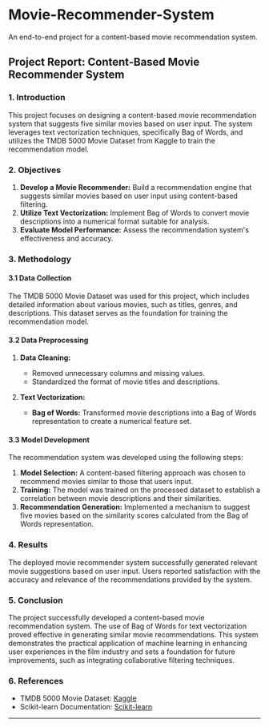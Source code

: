 # Movie-Recommender-System

An end-to-end project for a content-based movie recommendation system.

## Project Report: Content-Based Movie Recommender System

### 1. Introduction

This project focuses on designing a content-based movie recommendation system that suggests five similar movies based on user input. The system leverages text vectorization techniques, specifically Bag of Words, and utilizes the TMDB 5000 Movie Dataset from Kaggle to train the recommendation model.

### 2. Objectives

1. **Develop a Movie Recommender:** Build a recommendation engine that suggests similar movies based on user input using content-based filtering.
2. **Utilize Text Vectorization:** Implement Bag of Words to convert movie descriptions into a numerical format suitable for analysis.
3. **Evaluate Model Performance:** Assess the recommendation system's effectiveness and accuracy.

### 3. Methodology

#### 3.1 Data Collection

The TMDB 5000 Movie Dataset was used for this project, which includes detailed information about various movies, such as titles, genres, and descriptions. This dataset serves as the foundation for training the recommendation model.

#### 3.2 Data Preprocessing

1. **Data Cleaning:**
   - Removed unnecessary columns and missing values.
   - Standardized the format of movie titles and descriptions.
  
2. **Text Vectorization:**
   - **Bag of Words:** Transformed movie descriptions into a Bag of Words representation to create a numerical feature set.


#### 3.3 Model Development

The recommendation system was developed using the following steps:

1. **Model Selection:** A content-based filtering approach was chosen to recommend movies similar to those that users input.
2. **Training:** The model was trained on the processed dataset to establish a correlation between movie descriptions and their similarities.
3. **Recommendation Generation:** Implemented a mechanism to suggest five movies based on the similarity scores calculated from the Bag of Words representation.


### 4. Results

The deployed movie recommender system successfully generated relevant movie suggestions based on user input. Users reported satisfaction with the accuracy and relevance of the recommendations provided by the system.

### 5. Conclusion

The project successfully developed a content-based movie recommendation system. The use of Bag of Words for text vectorization proved effective in generating similar movie recommendations. This system demonstrates the practical application of machine learning in enhancing user experiences in the film industry and sets a foundation for future improvements, such as integrating collaborative filtering techniques.

### 6. References

- TMDB 5000 Movie Dataset: [Kaggle](https://www.kaggle.com/datasets/tmdb/tmdb-movie-metadata)
- Scikit-learn Documentation: [Scikit-learn](https://scikit-learn.org/)


---
